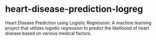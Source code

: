 # heart-disease-prediction-logreg
Heart Disease Prediction using Logistic Regression: A machine learning project that utilizes logistic regression to predict the likelihood of heart disease based on various medical factors. 
